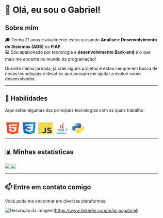 # 👋 Olá, eu sou o Gabriel!

## Sobre mim
🎓 Tenho 21 anos e atualmente estou cursando **Análise e Desenvolvimento de Sistemas (ADS)** na **FIAP**.  
💻 Sou apaixonado por tecnologia e **desenvolvimento Back-end** é o que mais me encanta no mundo da programação!  

Durante minha jornada, já criei alguns projetos e estou sempre em busca de novas tecnologias e desafios que possam me ajudar a evoluir como desenvolvedor.

---

## 🚀 Habilidades

Aqui estão algumas das principais tecnologias com as quais trabalho:

<div style="display: inline_block"><br>
  <img align="center" alt="HTML" height="40" width="50" src="https://raw.githubusercontent.com/devicons/devicon/master/icons/html5/html5-original.svg">
  <img align="center" alt="CSS" height="40" width="50" src="https://raw.githubusercontent.com/devicons/devicon/master/icons/css3/css3-original.svg">
  <img align="center" alt="Js" height="40" width="50" src="https://raw.githubusercontent.com/devicons/devicon/master/icons/javascript/javascript-original.svg">
  <img align="center" alt="Java" height="40" width="50" src="https://raw.githubusercontent.com/devicons/devicon/master/icons/java/java-original.svg">
  <img align="center" alt="Python" height="40" width="50" src="https://raw.githubusercontent.com/devicons/devicon/master/icons/python/python-original.svg">
</div>

---

## 📊 Minhas estatísticas

<div>
   <a href="https://beacons.ai/anjosgabriel"></a>
     <img height="180em" src="https://github-readme-stats.vercel.app/api?username=anjosgabriel&show_icons=true&theme=merko&include_all_commits=true&count_private=true"/>
    <img height="180em" src="https://github-readme-stats.vercel.app/api/top-langs/?username=anjosgabriel&layout=compact&langs_count=16&theme=merko"/>
</div>

---

## 📫 Entre em contato comigo

Você pode me encontrar em diversas plataformas:

![Descrição da imagem](https://link-da-imagem.com/imagem.png)(https://www.linkedin.com/in/anjosgabriel)

